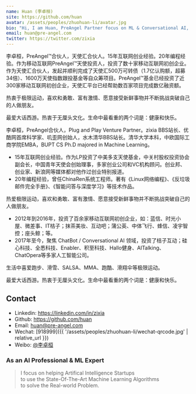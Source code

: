 ```yaml
---
name: Huan (李卓桓)
site: https://github.com/huan
avatar: /assets/peoples/zhuohuan-li/avatar.jpg
bio: "Hi, I am Huan, PreAngel Partner focus on ML & Conversational AI, a full of passion Chatbot fan!"
email: huan@pre-angel.com
twitter: https://twitter.com/zixia
---
```


李卓桓，PreAngel™合伙人，天使汇合伙人。15年互联网创业经验。20年编程经验。作为移动互联网PreAngel™天使投资人，投资了数十家移动互联网初创企业。作为天使汇合伙人，发起并顺利完成了天使汇500万可转债（1.7亿认购额，超募34倍）、1600万天使指数跟投基金等自众筹项目。PreAngel™基金已经投资了近300家移动互联网初创企业，天使汇平台已经帮助数百家项目完成数亿融资额。

热衷于极限运动，喜欢和勇敢、富有激情、愿意接受新鲜事物并不断挑战突破自己的人做朋友。

最爱大话西游。热衷于无厘头文化。生命中最看重的两个词是：健康和快乐。

李卓桓，PreAngel合伙人，Plug and Play Venture Partner。zixia BBS站长、优酷网首席科学家、叽歪网创始人，水木清华BBS站长。清华大学本科，中欧国际工商学院EMBA，BUPT CS Ph.D majored in Machine Learning。

- 15年互联网创业经验。作为LP投资了中美多支天使基金，中关村股权投资协会副会长，中国青年天使会创始理事，多家创业公司和VC机构顾问。创业邦、创业家、新浪网等媒体都对他作过创业特别报道。
- 20年编程经验，曾任ChinaRen系统工程师。著有《Linux网络编程》、《反垃圾邮件完全手册》、《智能问答与深度学习》等技术作品。

热爱极限运动，喜欢和勇敢、富有激情、愿意接受新鲜事物并不断挑战突破自己的人做朋友。

- 2012年到2016年，投资了百余家移动互联网初创企业，如：蓝信、时光小屋、微差事、IT桔子；抹茶美妆、互动吧；蒲公英、中体飞行、蜂信、凌宇智控；座头鲸；等。
- 2017年至今，聚焦 ChatBot / Conversational AI 领域，投资了桔子互动；硅心科技、全悉科技、Enabler、积至科技、Hallo健身、AITalking、ChatOpera等多家人工智能公司。

生活中喜爱跑步、滑雪、SALSA、MMA、跑酷、滑翔伞等极限运动。

最爱大话西游。热衷于无厘头文化。生命中最看重的两个词是：健康和快乐。

## Contact

- Linkedin: <https://linkedin.com/in/zixia>
- Github: <https://github.com/huan>
- Email: <huan@pre-angel.com>
- Wechat: [918999]({{ '/assets/peoples/zhuohuan-li/wechat-qrcode.jpg' | relative_url }})
- Weibo: [@李卓桓](https://weibo.com/lizhuohuan)

### As an AI Professional & ML Expert

> I focus on helping Artifical Intelligence Startups  
> to use the State-Of-The-Art Machine Learning Algorithms  
> to solve the Real-world Problem.  

<!-- Calendly badge widget begin -->
<link href="https://assets.calendly.com/assets/external/widget.css" rel="stylesheet">
<script src="https://assets.calendly.com/assets/external/widget.js" type="text/javascript"></script>
<script type="text/javascript">Calendly.initBadgeWidget({ url: 'https://calendly.com/huan/elevator-pitch', text: 'Schedule time with me', color: '#00a2ff', textColor: '#ffffff', branding: true });</script>
<!-- Calendly badge widget end -->
